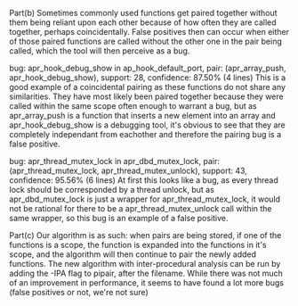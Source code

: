 Part(b)
Sometimes commonly used functions get paired together without them being reliant upon each other because of how often they are called together, perhaps coincidentally. False positives then can occur when either of those paired functions are called without the other one in the pair being called, which the tool will then perceive as a bug.


bug: apr_hook_debug_show in ap_hook_default_port, pair: (apr_array_push, apr_hook_debug_show), support: 28, confidence: 87.50%
(4 lines)
This is a good example of a coincidental pairing as these functions do not share any similarities. They have most likely been paired together because they were called within the same scope often enough to warrant a bug, but as apr_array_push is a function that inserts a new element into an array and apr_hook_debug_show is a debugging tool, it's obvious to see that they are completely independant from eachother and therefore the pairing bug is a false positive.

bug: apr_thread_mutex_lock in apr_dbd_mutex_lock, pair: (apr_thread_mutex_lock, apr_thread_mutex_unlock), support: 43, confidence: 95.56%
(6 lines)
At first this looks like a bug, as every thread lock should be corresponded by a thread unlock, but as apr_dbd_mutex_lock is just a wrapper for apr_thread_mutex_lock, it would not be rational for there to be a  apr_thread_mutex_unlock call within the same wrapper, so this bug is an example of a false positive.

Part(c)
Our algorithm is as such: when pairs are being stored, if one of the functions is a scope, the function is expanded into the functions in it's scope, and the algorithm will then continue to pair the newly added functions. The new algorithm with inter-procedural analysis can be run by adding the -IPA flag to pipair, after the filename.
While there was not much of an improvement in performance, it seems to have found a lot more bugs (false positives or not, we're not sure)

